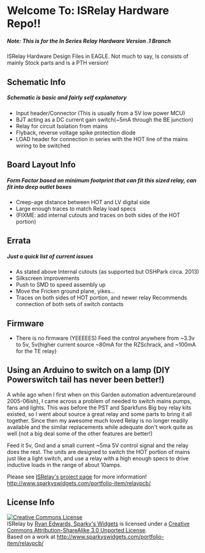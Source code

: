 Welcome To: ISRelay Hardware Repo!!
================================

##### Note: This is for the In Series Relay Hardware Version .1 Branch

ISRelay Hardware Design Files in EAGLE. Not much to say, Is consists of mainly Stock parts and is a PTH version!

Schematic Info
-------------------------
##### Schematic is basic and fairly self explanatory

- Input header/Connector (This is usually from a 5V low power MCU)
- BJT acting as a DC current gain switch(~5mA through the BE junction)
- Relay for circuit Isolation from mains
- Flyback, reverse voltage spike protection diode
- LOAD header for connection in series with the HOT line of the mains wiring to be switched

Board Layout Info
-------------------------
##### Form Factor based on minimum footprint that can fit this sized relay, can fit into deep outlet boxes

- Creep-age distance between HOT and LV digital side
- Large enough traces to match Relay load specs
- (FIXME: add internal cutouts and traces on both sides of the HOT portion)

Errata
-------------------------

##### Just a quick list of current issues
- As stated above Internal cutouts (as supported but OSHPark circa. 2013)
- Silkscreen improvements
- Push to SMD to speed assembly up
- Move the Fricken ground plane, yikes...
- Traces on both sides of HOT portion, and newer relay Recommends connection of both sets of switch contacts

Firmware
-------------------------

- There is no firmware (YEEEEES) Feed the control anywhere from ~3.3v to 5v, 5v(higher current source ~80mA for the RZSchrack, and ~100mA for the TE relay)

Using an Arduino to switch on a lamp (DIY Powerswitch tail has never been better!)
-------------------------

A while ago when I first when on this Garden automation adventure(around 2005-06ish), I came across a problem of needed to switch mains pumps, fans and lights. This was before the PST and Sparkfuns Big boy relay kits existed, so I went about source a great relay and some parts to bring it all together.
Since then my awesome much loved Relay is no longer readily available and the similar replacements while adequate don't work quite as well (not a big deal some of the other features are better!)

Feed it 5v, Gnd and a small current ~5ma 5V control signal and the relay does the rest. The units are designed to switch the HOT portion of mains just like a light switch, and use a relay with a high enough specs to drive inductive loads in the range of about 10amps.


Please see [ISRelay's project page](http://www.sparkyswidgets.com/portfolio-item/relaypcb/) for more information!
<http://www.sparkyswidgets.com/portfolio-item/relaypcb/>


License Info
-------------------------

<a rel="license" href="http://creativecommons.org/licenses/by-sa/3.0/deed.en_US"><img alt="Creative Commons License" style="border-width: 0px;" src="http://i.creativecommons.org/l/by-sa/3.0/88x31.png" /></a><br />
<span xmlns:dct="http://purl.org/dc/terms/" property="dct:title">ISRelay</span> by <a xmlns:cc="http://creativecommons.org/ns#" href="www.sparkyswidgets.com" property="cc:attributionName" rel="cc:attributionURL">Ryan Edwards, Sparky's Widgets</a> is licensed under a <a rel="license" href="http://creativecommons.org/licenses/by-sa/3.0/deed.en_US">Creative Commons Attribution-ShareAlike 3.0 Unported License</a>.<br />
Based on a work at <a xmlns:dct="http://purl.org/dc/terms/" href="http://www.sparkyswidgets.com/portfolio-item/relaypcb/" rel="dct:source">http://www.sparkyswidgets.com/portfolio-item/relaypcb/</a>